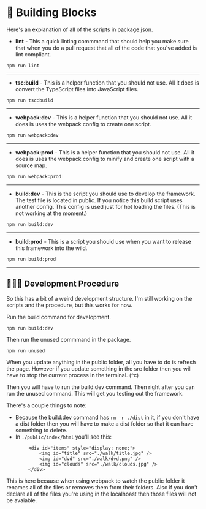 # 🧱 Building Blocks

Here's an explanation of all of the scripts in package.json.

- **lint** - This a quick linting commmand that should help you make sure that when you do a pull request that all of the code that you've added is lint compliant.

```
npm run lint
```

---

- **tsc:build** - This is a helper function that you should not use. All it does is convert the TypeScript files into JavaScript files.

```
npm run tsc:build
```

---

- **webpack:dev** - This is a helper function that you should not use. All it does is uses the webpack config to create one script.

```
npm run webpack:dev
```

---

- **webpack:prod** - This is a helper function that you should not use. All it does is uses the webpack config to minify and create one script with a source map.

```
npm run webpack:prod
```

---

- **build:dev** - This is the script you should use to develop the framework. The test file is located in public. If you notice this build script uses another config. This config is used just for hot loading the files. (This is not working at the moment.)

```
npm run build:dev
```

---

- **build:prod** - This is a script you should use when you want to release this framework into the wild.

```
npm run build:prod
```

---

## 🧑🏽‍💻 Development Procedure

So this has a bit of a weird development structure. I'm still working on the scripts and the procedure, but this works for now.

Run the build command for development.

```
npm run build:dev
```

Then run the unused commmand in the package.

```
npm run unused
```

When you update anything in the public folder, all you have to do is refresh the page. However if you update something in the src folder then you will have to stop the current process in the terminal. (^c)

Then you will have to run the build:dev command. Then right after you can run the unused command. This will get you testing out the framework.

There's a couple things to note:

- Because the build:dev command has `rm -r ./dist` in it, if you don't have a dist folder then you will have to make a dist folder so that it can have something to delete.
- In `./public/index/html` you'll see this:

```
        <div id="items" style="display: none;">
            <img id="title" src="./walk/title.jpg" />
            <img id="dvd" src="./walk/dvd.png" />
            <img id="clouds" src="./walk/clouds.jpg" />
        </div>
```

This is here because when using webpack to watch the public folder it renames all of the files or removes them from their folders. Also if you don't declare all of the files you're using in the localhoast then those files will not be avaiable.
